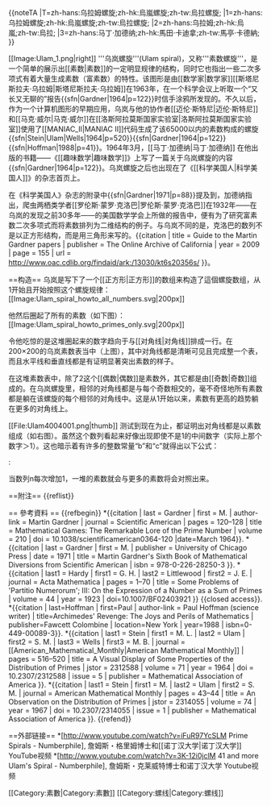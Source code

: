 {{noteTA
|T=zh-hans:乌拉姆螺旋;zh-hk:烏嵐螺旋;zh-tw:烏拉螺旋;
|1=zh-hans:乌拉姆螺旋;zh-hk:烏嵐螺旋;zh-tw:烏拉螺旋;
|2=zh-hans:乌拉姆;zh-hk:烏嵐;zh-tw:烏拉;
|3=zh-hans:马丁·加德纳;zh-hk:馬田·卡迪拿;zh-tw:馬亭·卡德納;
}}

[[Image:Ulam_1.png|right]]
'''乌岚螺旋'''(Ulam spiral)，又称'''素数螺旋'''，是一个简单的展示出[[素数|素数]]的一定明显规律的结构，同时它也指出一些二次多项式有着大量生成素数（富素数）的特性。该图形是由[[数学家|数学家]][[斯塔尼斯拉夫·乌拉姆|斯塔尼斯拉夫·乌拉姆]]在1963年，在一个科学会议上听取一个“又长又无聊的”报告{{sfn|Gardner|1964|p=122}}时信手涂鸦所发现的。不久以后，作为一个计算机图形的早期应用，乌岚与他的协作者[[迈伦·斯特尼|迈伦·斯特尼]]和[[马克·威尔|马克·威尔]]在[[洛斯阿拉莫斯国家实验室|洛斯阿拉莫斯国家实验室]]使用了[[MANIAC_II|MANIAC II]]代码生成了该65000以内的素数构成的螺旋{{sfn|Stein|Ulam|Wells|1964|p=520}}{{sfn|Gardner|1964|p=122}}{{sfn|Hoffman|1988|p=41}}。1964年3月，[[马丁·加德纳|马丁·加德纳]] 在他出版的书籍——《[[趣味数学|趣味数学]]》上写了一篇关于乌岚螺旋的内容{{sfn|Gardner|1964|p=122}}。乌岚螺旋之后也出现在了《[[科学美国人|科学美国人]]》的杂志首页上。

在《科学美国人》杂志的附录中{{sfn|Gardner|1971|p=88}}提及到，加德纳指出，爬虫两栖类学者[[罗伦斯·蒙罗·克洛巴|罗伦斯·蒙罗·克洛巴]]在1932年——在乌岚的发现之前30多年——的美国数学学会上所做的报告中，便有为了研究富素数二次多项式而将素数排列为二维结构的例子。与乌岚不同的是，克洛巴的数列不是以正方形结构，而是用三角形来写的。<ref>{{citation
 | title = Guide to the Martin Gardner papers
 | publisher = The Online Archive of California
 | year = 2009
 | page = 155
 | url = http://www.oac.cdlib.org/findaid/ark:/13030/kt6s20356s/
}}。</ref>

==构造==
乌岚是写下了一个[[正方形|正方形]]的数组来构造了這個螺旋数组，从1开始且开始按照这个螺旋规律：
[[Image:Ulam_spiral_howto_all_numbers.svg|200px]]

他然后圈起了所有的素数（如下图）：
[[Image:Ulam_spiral_howto_primes_only.svg|200px]]

令他吃惊的是这堆圈起来的数字趋向于与[[对角线|对角线]]排成一行。在200×200的乌岚素数表当中（上图），其中对角线都是清晰可见且完成整一个表，而且水平线和垂直线都是有证明显著突出素数的样子。

在这堆素数表中，除了2这个[[偶数|偶数]]是素数外，其它都是由[[奇数|奇数]]组成的。在乌岚螺旋里，相邻的对角线都是与每个奇数相交的，毫不奇怪地所有素数都是躺在该螺旋的每个相邻的对角线中。这是从1开始以来，素数有更高的趋势躺在更多的对角线上。

[[File:Ulam4004001.png|thumb]]
测试到现在为止，都证明出对角线都是以素数组成（如右图）。虽然这个数列看起来好像出现即使不是1的中间数字（实际上那个数字＞1）。这也暗示着有许多的整数常量“b”和“c”就得出以下公式：

: <math>f(n) = 4 n^2 + b n + c</math>

当数列n每次增加1，一堆的素数就会与更多的素数将会对照出来。

==附注==
{{reflist}}

== 參考資料 ==
{{refbegin}}
*{{citation
 | last = Gardner | first = M. | author-link = Martin Gardner
 | journal = Scientific American
 | pages = 120–128
 | title = Mathematical Games: The Remarkable Lore of the Prime Number
 | volume = 210
 | doi = 10.1038/scientificamerican0364-120
|date=March 1964}}.
*{{citation
 | last = Gardner | first = M. 
 | publisher = University of Chicago Press
 | date = 1971
 | title = Martin Gardner's Sixth Book of Mathematical Diversions from Scientific American
 | isbn = 978-0-226-28250-3
}}.
*{{citation
 | last1 = Hardy | first1 = G. H.
 | last2 = Littlewood | first2 = J. E.
 | journal = Acta Mathematica
 | pages = 1–70
 | title = Some Problems of 'Partitio Numerorum'; III: On the Expression of a Number as a Sum of Primes
 | volume = 44
 | year = 1923
 | doi=10.1007/BF02403921
}} {{closed access}}.
*{{citation
 | last=Hoffman | first=Paul | author-link = Paul Hoffman (science writer)
 | title=Archimedes' Revenge: The Joys and Perils of Mathematics
 | publisher=Fawcett Colombine
 | location=New York
 | year=1988
 | isbn=0-449-00089-3}}.
*{{citation
 | last1 = Stein | first1 = M. L.
 | last2 = Ulam | first2 = S. M.
 | last3 = Wells | first3 = M. B.
 | journal = [[American_Mathematical_Monthly|American Mathematical Monthly]]
 | pages = 516–520
 | title = A Visual Display of Some Properties of the Distribution of Primes
 | jstor = 2312588
 | volume = 71
 | year = 1964
 | doi = 10.2307/2312588
 | issue = 5
 | publisher = Mathematical Association of America
}}.
*{{citation
 | last1 = Stein | first1 = M.
 | last2 = Ulam | first2 = S. M.
 | journal = American Mathematical Monthly
 | pages = 43–44
 | title = An Observation on the Distribution of Primes
 | jstor = 2314055
 | volume = 74
 | year = 1967
 | doi = 10.2307/2314055
 | issue = 1
 | publisher = Mathematical Association of America
}}.
{{refend}}

==外部链接==
*[http://www.youtube.com/watch?v=iFuR97YcSLM Prime Spirals - Numberphile], 詹姆斯・格里姆博士和[[诺丁汉大学|诺丁汉大学]] YouTube视频
*[http://www.youtube.com/watch?v=3K-12i0jclM 41 and more Ulam's Spiral - Numberphile],  詹姆斯・克莱威特博士和诺丁汉大学 Youtube视频

[[Category:素數|Category:素數]]
[[Category:螺线|Category:螺线]]